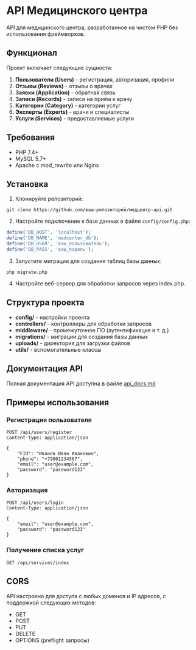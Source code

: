 # API Медицинского центра

API для медицинского центра, разработанное на чистом PHP без использования фреймворков.

## Функционал

Проект включает следующие сущности:

1. **Пользователи (Users)** - регистрация, авторизация, профили
2. **Отзывы (Reviews)** - отзывы о врачах
3. **Заявки (Application)** - обратная связь
4. **Записи (Records)** - записи на приём к врачу
5. **Категории (Category)** - категории услуг
6. **Эксперты (Experts)** - врачи и специалисты
7. **Услуги (Services)** - предоставляемые услуги

## Требования

- PHP 7.4+
- MySQL 5.7+
- Apache с mod_rewrite или Nginx

## Установка

1. Клонируйте репозиторий:

```
git clone https://github.com/ваш-репозиторий/медцентр-api.git
```

2. Настройте подключение к базе данных в файле `config/config.php`:

```php
define('DB_HOST', 'localhost');
define('DB_NAME', 'medcenter_db');
define('DB_USER', 'ваш_пользователь');
define('DB_PASS', 'ваш_пароль');
```

3. Запустите миграции для создания таблиц базы данных:

```
php migrate.php
```

4. Настройте веб-сервер для обработки запросов через index.php.

## Структура проекта

- **config/** - настройки проекта
- **controllers/** - контроллеры для обработки запросов
- **middleware/** - промежуточное ПО (аутентификация и т. д.)
- **migrations/** - миграции для создания базы данных
- **uploads/** - директория для загрузки файлов
- **utils/** - вспомогательные классы

## Документация API

Полная документация API доступна в файле [api_docs.md](api_docs.md)

## Примеры использования

### Регистрация пользователя

```
POST /api/users/register
Content-Type: application/json

{
    "FIO": "Иванов Иван Иванович",
    "phone": "+79001234567",
    "email": "user@example.com",
    "password": "password123"
}
```

### Авторизация

```
POST /api/users/login
Content-Type: application/json

{
    "email": "user@example.com",
    "password": "password123"
}
```

### Получение списка услуг

```
GET /api/services/index
```

## CORS

API настроено для доступа с любых доменов и IP адресов, с поддержкой следующих методов:
- GET
- POST
- PUT
- DELETE
- OPTIONS (preflight запросы) 
